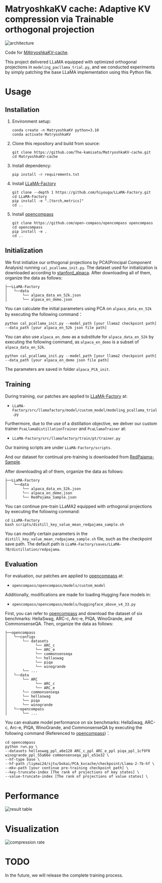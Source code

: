# MatryoshkaKV cache: Adaptive KV compression via Trainable orthogonal projection

![architecture](https://github.com/The-kamisato/MatryoshkaKV-cache/blob/main/figure/architecture.jpg)

Code for [MAtryoshkaKV-cache](https://arxiv.org/abs/2410.14731).

This project delivered LLaMA equipped with optimized orthogonal projections in `modeling_pacllama_trial.py`, and we conducted experiments by simply patching the base LLaMA implementation using this Python file.

# Usage
## Installation
1. Environment setup:
   ```
   conda create -n MatryoshkaKV python=3.10
   conda activate MatryoshkaKV
   ```
2. Clone this repository and build from source:
   ```
   git clone https://github.com/The-kamisato/MatryoshkaKV-cache.git
   cd MatryoshkaKV-cache
   ```
4. Install dependency:
   ```
   pip install -r requirements.txt
   ```
5. Install [LLaMA-Factory](https://github.com/hiyouga/LLaMA-Factory.git)
   ```
   git clone --depth 1 https://github.com/hiyouga/LLaMA-Factory.git
   cd LLaMA-Factory
   pip install -e ".[torch,metrics]"
   cd ..
   
   ```
6. Install [opencompass](https://github.com/open-compass/opencompass.git)
   ```
   git clone https://github.com/open-compass/opencompass opencompass
   cd opencompass
   pip install -e .
   cd ..
   ```
## Initialization
We first initialize our orthogonal projections by PCA(Principal Component Analysis) running `cal_pcallama_init.py`. 
The dataset used for initialization is downloaded according to [stanford_alpaca](https://github.com/tatsu-lab/stanford_alpaca.git).
After downloading all of them, organize the data as follows:
```
├──LLaMA-Factory
│   └──data
│       └── alpaca_data_en_52k.json
│       └── alpaca_en_demo.json
```

You can calculate the initial parameters using PCA on `alpaca_data_en_52k` by executing the following command：

```
python cal_pcallama_init.py --model_path [your llama2 checkpoint path] --data_path [your alpaca_en_52k json file path]
```

You can also use `alpaca_en_demo` as a substitute for `alpaca_data_en_52k` by executing the following command, as `alpaca_en_demo` is a subset of `alpaca_data_en_52k`.

```
python cal_pcallama_init.py --model_path [your llama2 checkpoint path] --data_path [your alpaca_en_demo json file path]
```

The parameters are saved in folder `alpaca_PCA_init`.

## Training
During training, our patches are applied to [LLaMA-Factory](https://github.com/hiyouga/LLaMA-Factory.git) at:
- `LLaMA-Factory/src/llamafactory/model/custom_model/modeling_pcallama_trial.py`

Furthermore, due to the use of a distillation objective, we deliver our custom trainer `PcaLlamaDistillationTrainer` and  `PcaLlamaTrainer` at:
- `LLaMA-Factory/src/llamafactory/train/pt/trainer.py`

Our training scripts are under `LLaMA-Factory/scripts`. 

And our dataset for continual pre-training is downloaded from [RedPajama-Sample](https://huggingface.co/datasets/togethercomputer/RedPajama-Data-1T-Sample). 

After downloading all of them, organize the data as follows:
```
├──LLaMA-Factory
│   └──data
│       └── alpaca_data_en_52k.json
│       └── alpaca_en_demo.json
│       └── RedPajama_Sample.json
```

You can continue pre-train LLaMA2 equipped with orthogonal projections by executing the following command:

```
cd LLaMA-Factory
bash scripts/distill_key_value_mean_redpajama_sample.sh
```

You can modify certain parameters in the `distill_key_value_mean_redpajama_sample.sh` file, such as the checkpoint save path. 
The default path is `LLaMA-Factory/saves/LLaMA-7B/distillation/redpajama`.

## Evaluation
For evaluation, our patches are applied to [opencompass](https://github.com/open-compass/opencompass.git) at:
- `opencompass/opencompass/models/custom_model`
  
Additionally, modifications are made for loading Hugging Face models in:
- `opencompass/opencompass/models/huggingface_above_v4_33.py`

First, you can refer to [opencompass](https://github.com/open-compass/opencompass.git) and download the dataset of six benchmarks: HellaSwag, ARC-c, Arc-e, PIQA, WinoGrande, and CommonsenseQA.
Then, organize the data as follows:
```
├──opencompass
│   └──configs
│       └── datasets
│             └── ARC_c
│             └── ARC_e
│             └── commonsenseqa
│             └── hellaswag
│             └── piqa
│             └── winogrande
│       └── ...
│   └──data
│       └── ARC
│             └── ARC_c
│             └── ARC_e
│       └── commonsenseqa
│       └── hellaswag
│       └── piqa
│       └── winogrande
│   └──opencompass
│       └── ...
```

You can evaluate model performance on six benchmarks: HellaSwag, ARC-c, Arc-e, PIQA, WinoGrande, and CommonsenseQA by executing the following command (Referenced to [opencompass](https://github.com/open-compass/opencompass.git))：
```
cd opencompass
python run.py \
--datasets hellaswag_ppl_a6e128 ARC_c_ppl ARC_e_ppl piqa_ppl_1cf9f0 winogrande_ppl_55a66e commonsenseqa_ppl_e51e32 \
--hf-type base \
--hf-path /liymai24/sjtu/bokai/PCA_kvcache/checkpoint/Llama-2-7b-hf \
--mkv-path [your continue pre-training checkpoint path] \
--key-truncate-index [The rank of projections of key states] \
--value-truncate-index [The rank of projections of value states] \
```


# Performance

![result table](https://github.com/The-kamisato/MatryoshkaKV-cache/blob/main/figure/result_table.jpg)

# Visualization

![compression rate](https://github.com/The-kamisato/MatryoshkaKV-cache/blob/main/figure/compression_rate.jpg)

# TODO

In the future, we will release the complete training process.
